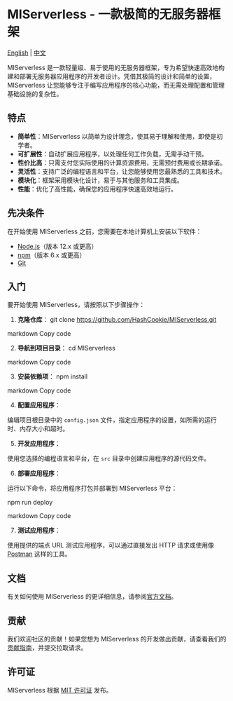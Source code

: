 # MIServerless - 一款极简的无服务器框架

[English](../en/README-en.md) | [中文](./README-zh.md)

MIServerless 是一款轻量级、易于使用的无服务器框架，专为希望快速高效地构建和部署无服务器应用程序的开发者设计。凭借其极简的设计和简单的设置，MIServerless 让您能够专注于编写应用程序的核心功能，而无需处理配置和管理基础设施的复杂性。

## 特点

- **简单性**：MIServerless 以简单为设计理念，使其易于理解和使用，即使是初学者。
- **可扩展性**：自动扩展应用程序，以处理任何工作负载，无需手动干预。
- **性价比高**：只需支付您实际使用的计算资源费用，无需预付费用或长期承诺。
- **灵活性**：支持广泛的编程语言和平台，让您能够使用您最熟悉的工具和技术。
- **模块化**：框架采用模块化设计，易于与其他服务和工具集成。
- **性能**：优化了高性能，确保您的应用程序快速高效地运行。

## 先决条件

在开始使用 MIServerless 之前，您需要在本地计算机上安装以下软件：

- [Node.js](https://nodejs.org/)（版本 12.x 或更高）
- [npm](https://www.npmjs.com/)（版本 6.x 或更高）
- [Git](https://git-scm.com/)

## 入门

要开始使用 MIServerless，请按照以下步骤操作：

1. **克隆仓库**：
git clone https://github.com/HashCookie/MIServerless.git

markdown
Copy code

2. **导航到项目目录**：
cd MIServerless

markdown
Copy code

3. **安装依赖项**：
npm install

markdown
Copy code

4. **配置应用程序**：

编辑项目根目录中的 `config.json` 文件，指定应用程序的设置，如所需的运行时、内存大小和超时。

5. **开发应用程序**：

使用您选择的编程语言和平台，在 `src` 目录中创建应用程序的源代码文件。

6. **部署应用程序**：

运行以下命令，将应用程序打包并部署到 MIServerless 平台：

npm run deploy

markdown
Copy code

7. **测试应用程序**：

使用提供的端点 URL 测试应用程序，可以通过直接发出 HTTP 请求或使用像 [Postman](https://www.postman.com/) 这样的工具。

## 文档

有关如何使用 MIServerless 的更详细信息，请参阅[官方文档](https://github.com/HashCookie/MIServerless/wiki)。

## 贡献

我们欢迎社区的贡献！如果您想为 MIServerless 的开发做出贡献，请查看我们的[贡献指南](CONTRIBUTING.md)，并提交拉取请求。

## 许可证

MIServerless 根据 [MIT 许可证](LICENSE) 发布。